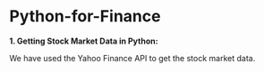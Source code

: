 # Python-for-Finance

**1. Getting Stock Market Data in Python:**

We have used the Yahoo Finance API to get the stock market data.
